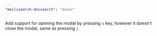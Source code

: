 ```yaml
---
"meilisearch-docsearch": "minor"
---
```


Add support for opening the modal by pressing `s` key, however it doesn't close the modal, same as pressing `/`.
